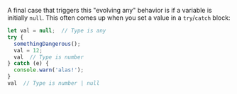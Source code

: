 A final case that triggers this "evolving any" behavior is if a variable is initially `null`. This often comes up when you set a value in a `try`/`catch` block:

<!--
// verifier:prepend-to-following
```ts
function somethingDangerous() {}
```
-->

```ts
let val = null;  // Type is any
try {
  somethingDangerous();
  val = 12;
  val  // Type is number
} catch (e) {
  console.warn('alas!');
}
val  // Type is number | null
```
